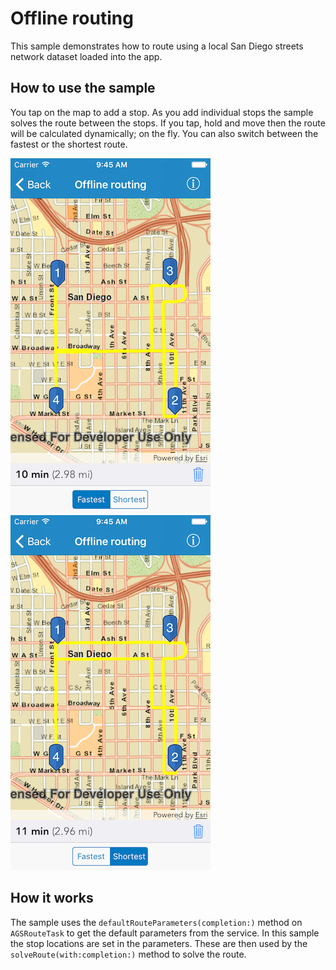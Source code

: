 # Offline routing

This sample demonstrates how to route using a local San Diego streets network dataset loaded into the app.


## How to use the sample

You tap on the map to add a stop. As you add individual stops the sample solves the route between the stops. If you tap, hold and move then the route will be calculated dynamically; on the fly. You can also switch between the fastest or the shortest route.


![](image1.png)
![](image2.png)


## How it works

The sample uses the `defaultRouteParameters(completion:)` method on `AGSRouteTask` to get the default parameters from the service. In this sample the stop locations are set in the parameters. These are then used by the `solveRoute(with:completion:)` method to solve the route.



